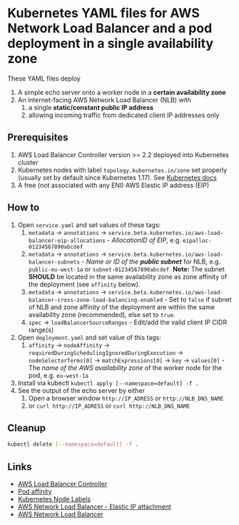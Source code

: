 # Kubernetes YAML files for AWS Network Load Balancer and a pod deployment in a single availability zone

These YAML files deploy

1. A simple echo server onto a worker node in a **certain availability zone**
2. An internet-facing AWS Network Load Balancer (NLB) with
   1. a single **static/constant public IP address**
   2. allowing incoming traffic from dedicated client IP addresses only

## Prerequisites

1. AWS Load Balancer Controller version >= 2.2 deployed into Kubernetes cluster
2. Kubernetes nodes with label `topology.kubernetes.io/zone` set properly (usually set by default since Kubernetes 1.17). See [Kubernetes docs](https://kubernetes.io/docs/reference/labels-annotations-taints/#topologykubernetesiozone)
3. A free (not associated with any ENI) AWS Elastic IP address (EIP)

## How to

1. Open `service.yaml` and set values of these tags:
   1. `metadata` -> `annotations` -> `service.beta.kubernetes.io/aws-load-balancer-eip-allocations` - *AllocationID of EIP*, e.g. `eipalloc-01234567890abcdef`
   2. `metadata` -> `annotations` -> `service.beta.kubernetes.io/aws-load-balancer-subnets` - *Name or ID of the **public subnet*** for NLB, e.g. `public-eu-west-1a` or `subnet-01234567890abcdef`. **Note:** The subnet **SHOULD** be located in the same availability zone as zone affinity of the deployment (see `affinity` below).
   3. `metadata` -> `annotations` -> `service.beta.kubernetes.io/aws-load-balancer-cross-zone-load-balancing-enabled` - Set to `false` if subnet of NLB and zone affinity of the deployment are within the same availability zone (recommended), else set to `true`.
   4. `spec` -> `loadBalancerSourceRanges` - Edit/add the valid client IP CIDR range(s)
2. Open `deployment.yaml` and set value of this tags:
   1. `affinity` -> `nodeAffinity` -> `requiredDuringSchedulingIgnoredDuringExecution` -> `nodeSelectorTerms[0]` -> `matchExpressions[0]` -> `key` -> `values[0]` - The *name of the AWS availability zone* of the worker node for the pod, e.g. `eu-west-1a`
3. Install via kubectl `kubectl apply [--namespace=default] -f .`
4. See the output of the echo server by either
   1. Open a browser window `http://IP_ADRESS` or `http://NLB_DNS_NAME`
   2. or `curl http://IP_ADRESS` or `curl http://NLB_DNS_NAME`

## Cleanup

```bash
kubectl delete [--namespace=default] -f .
```

## Links

- [AWS Load Balancer Controller](https://kubernetes-sigs.github.io/aws-load-balancer-controller/v2.2/guide/service/annotations/)
- [Pod affinity](https://kubernetes.io/docs/concepts/scheduling-eviction/assign-pod-node/#an-example-of-a-pod-that-uses-pod-affinity)
- [Kubernetes Node Labels](https://kubernetes.io/docs/reference/labels-annotations-taints/)
- [AWS Network Load Balancer - Elastic IP attachment](https://aws.amazon.com/premiumsupport/knowledge-center/elb-attach-elastic-ip-to-public-nlb/)
- [AWS Network Load Balancer](https://docs.aws.amazon.com/elasticloadbalancing/latest/network/introduction.html)
